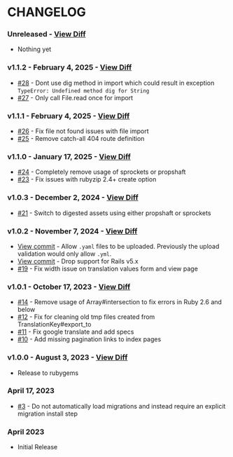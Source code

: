 # CHANGELOG

### Unreleased - [View Diff](https://github.com/westonganger/rails_i18n_manager/compare/v1.1.2...master)
- Nothing yet

### v1.1.2 - February 4, 2025 - [View Diff](https://github.com/westonganger/rails_i18n_manager/compare/v1.1.1...v1.1.2)
- [#28](https://github.com/westonganger/rails_i18n_manager/pull/28) - Dont use dig method in import which could result in exception `TypeError: Undefined method dig for String`
- [#27](https://github.com/westonganger/rails_i18n_manager/pull/27) - Only call File.read once for import

### v1.1.1 - February 4, 2025 - [View Diff](https://github.com/westonganger/rails_i18n_manager/compare/v1.1.0...v1.1.1)
- [#26](https://github.com/westonganger/rails_i18n_manager/pull/26) - Fix file not found issues with file import
- [#25](https://github.com/westonganger/rails_i18n_manager/pull/25) - Remove catch-all 404 route definition

### v1.1.0 - January 17, 2025 - [View Diff](https://github.com/westonganger/rails_i18n_manager/compare/v1.0.3...v1.1.0)
- [#24](https://github.com/westonganger/rails_i18n_manager/pull/24) - Completely remove usage of sprockets or propshaft
- [#23](https://github.com/westonganger/rails_i18n_manager/pull/23) - Fix issues with rubyzip 2.4+ create option

### v1.0.3 - December 2, 2024 - [View Diff](https://github.com/westonganger/rails_i18n_manager/compare/v1.0.2...v1.0.3)
- [#21](https://github.com/westonganger/rails_i18n_manager/pull/21) - Switch to digested assets using either propshaft or sprockets

### v1.0.2 - November 7, 2024 - [View Diff](https://github.com/westonganger/rails_i18n_manager/compare/v1.0.1...v1.0.2)
- [View commit](https://github.com/westonganger/rails_i18n_manager/commit/ccdeea7cdfb409b61e5d8ef23b03c52fbfd027c0) - Allow `.yaml` files to be uploaded. Previously the upload validation would only allow `.yml`.
- [View commit](https://github.com/westonganger/rails_i18n_manager/commit/65558c10ee8337d578b9f627034f3d6e29c2178f) - Drop support for Rails v5.x
- [#19](https://github.com/westonganger/rails_i18n_manager/pull/19) - Fix width issue on translation values form and view page

### v1.0.1 - October 17, 2023 - [View Diff](https://github.com/westonganger/rails_i18n_manager/compare/v1.0.0...v1.0.1)
- [#14](https://github.com/westonganger/rails_i18n_manager/pull/14) - Remove usage of Array#intersection to fix errors in Ruby 2.6 and below
- [#12](https://github.com/westonganger/rails_i18n_manager/pull/12) - Fix for cleaning old tmp files created from TranslationKey#export_to
- [#11](https://github.com/westonganger/rails_i18n_manager/pull/11) - Fix google translate and add specs
- [#10](https://github.com/westonganger/rails_i18n_manager/pull/10) - Add missing pagination links to index pages

### v1.0.0 - August 3, 2023 - [View Diff](https://github.com/westonganger/rails_i18n_manager/compare/9c8305c...v1.0.0)
- Release to rubygems

### April 17, 2023
- [#3](https://github.com/westonganger/rails_i18n_manager/pull/3) - Do not automatically load migrations and instead require an explicit migration install step

### April 2023
- Initial Release
